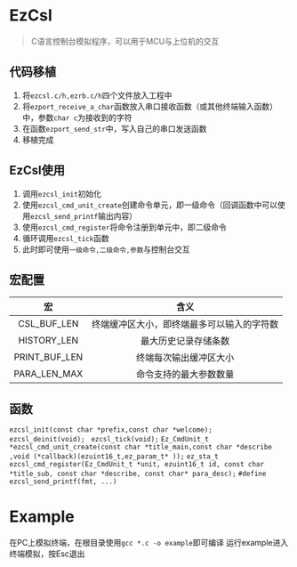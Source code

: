 # EzCsl
> C语言控制台模拟程序，可以用于MCU与上位机的交互

## 代码移植
1. 将`ezcsl.c/h,ezrb.c/h`四个文件放入工程中
2. 将`ezport_receive_a_char`函数放入串口接收函数（或其他终端输入函数）中，参数`char c`为接收到的字符
3. 在函数`ezport_send_str`中，写入自己的串口发送函数
4. 移植完成

## EzCsl使用
1. 调用`ezcsl_init`初始化
2. 使用`ezcsl_cmd_unit_create`创建命令单元，即一级命令（回调函数中可以使用`ezcsl_send_printf`输出内容）
3. 使用`ezcsl_cmd_register`将命令注册到单元中，即二级命令
4. 循环调用`ezcsl_tick`函数
5. 此时即可使用`一级命令,二级命令,参数`与控制台交互

## 宏配置
|宏|含义|
|:--:|:--:|
|CSL_BUF_LEN|终端缓冲区大小，即终端最多可以输入的字符数|
|HISTORY_LEN     |最大历史记录存储条数|        
|PRINT_BUF_LEN   |终端每次输出缓冲区大小|
|PARA_LEN_MAX    |命令支持的最大参数数量|

## 函数
`ezcsl_init(const char *prefix,const char *welcome);`
`ezcsl_deinit(void); `
`ezcsl_tick(void);`
`Ez_CmdUnit_t *ezcsl_cmd_unit_create(const char *title_main,const char *describe ,void (*callback)(ezuint16_t,ez_param_t* ));`
`ez_sta_t ezcsl_cmd_register(Ez_CmdUnit_t *unit, ezuint16_t id, const char *title_sub, const char *describe, const char* para_desc);`
`#define ezcsl_send_printf(fmt, ...) `    

# Example 
在PC上模拟终端，在根目录使用`gcc *.c -o example`即可编译
运行example进入终端模拟，按Esc退出